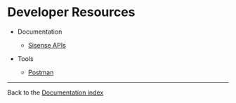 # Developer Resources

- Documentation
  * [Sisense APIs](sisense-apis.md)

- Tools
  * [Postman](postman.md) 

---

Back to the [Documentation index](..)
